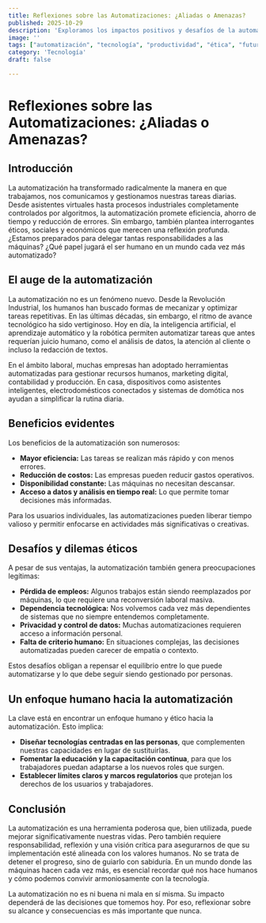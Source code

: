 ```yaml
---
title: Reflexiones sobre las Automatizaciones: ¿Aliadas o Amenazas?
published: 2025-10-29
description: 'Exploramos los impactos positivos y desafíos de la automatización en la vida personal y profesional.'
image: ''
tags: ["automatización", "tecnología", "productividad", "ética", "futuro del trabajo"]
category: 'Tecnología'
draft: false

---
```


# Reflexiones sobre las Automatizaciones: ¿Aliadas o Amenazas?

## Introducción

La automatización ha transformado radicalmente la manera en que trabajamos, nos comunicamos y gestionamos nuestras tareas diarias. Desde asistentes virtuales hasta procesos industriales completamente controlados por algoritmos, la automatización promete eficiencia, ahorro de tiempo y reducción de errores. Sin embargo, también plantea interrogantes éticos, sociales y económicos que merecen una reflexión profunda. ¿Estamos preparados para delegar tantas responsabilidades a las máquinas? ¿Qué papel jugará el ser humano en un mundo cada vez más automatizado?

## El auge de la automatización

La automatización no es un fenómeno nuevo. Desde la Revolución Industrial, los humanos han buscado formas de mecanizar y optimizar tareas repetitivas. En las últimas décadas, sin embargo, el ritmo de avance tecnológico ha sido vertiginoso. Hoy en día, la inteligencia artificial, el aprendizaje automático y la robótica permiten automatizar tareas que antes requerían juicio humano, como el análisis de datos, la atención al cliente o incluso la redacción de textos.

En el ámbito laboral, muchas empresas han adoptado herramientas automatizadas para gestionar recursos humanos, marketing digital, contabilidad y producción. En casa, dispositivos como asistentes inteligentes, electrodomésticos conectados y sistemas de domótica nos ayudan a simplificar la rutina diaria.

## Beneficios evidentes

Los beneficios de la automatización son numerosos:

- **Mayor eficiencia:** Las tareas se realizan más rápido y con menos errores.
- **Reducción de costos:** Las empresas pueden reducir gastos operativos.
- **Disponibilidad constante:** Las máquinas no necesitan descansar.
- **Acceso a datos y análisis en tiempo real:** Lo que permite tomar decisiones más informadas.

Para los usuarios individuales, las automatizaciones pueden liberar tiempo valioso y permitir enfocarse en actividades más significativas o creativas.

## Desafíos y dilemas éticos

A pesar de sus ventajas, la automatización también genera preocupaciones legítimas:

- **Pérdida de empleos:** Algunos trabajos están siendo reemplazados por máquinas, lo que requiere una reconversión laboral masiva.
- **Dependencia tecnológica:** Nos volvemos cada vez más dependientes de sistemas que no siempre entendemos completamente.
- **Privacidad y control de datos:** Muchas automatizaciones requieren acceso a información personal.
- **Falta de criterio humano:** En situaciones complejas, las decisiones automatizadas pueden carecer de empatía o contexto.

Estos desafíos obligan a repensar el equilibrio entre lo que puede automatizarse y lo que debe seguir siendo gestionado por personas.

## Un enfoque humano hacia la automatización

La clave está en encontrar un enfoque humano y ético hacia la automatización. Esto implica:

- **Diseñar tecnologías centradas en las personas**, que complementen nuestras capacidades en lugar de sustituirlas.
- **Fomentar la educación y la capacitación continua**, para que los trabajadores puedan adaptarse a los nuevos roles que surgen.
- **Establecer límites claros y marcos regulatorios** que protejan los derechos de los usuarios y trabajadores.

## Conclusión

La automatización es una herramienta poderosa que, bien utilizada, puede mejorar significativamente nuestras vidas. Pero también requiere responsabilidad, reflexión y una visión crítica para asegurarnos de que su implementación esté alineada con los valores humanos. No se trata de detener el progreso, sino de guiarlo con sabiduría. En un mundo donde las máquinas hacen cada vez más, es esencial recordar qué nos hace humanos y cómo podemos convivir armoniosamente con la tecnología.

La automatización no es ni buena ni mala en sí misma. Su impacto dependerá de las decisiones que tomemos hoy. Por eso, reflexionar sobre su alcance y consecuencias es más importante que nunca.
